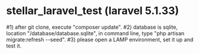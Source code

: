 # stellar_laravel_test (laravel 5.1.33)

#1) after git clone, execute "composer update".
#2) database is sqlite, location "/database/database.sqlite", in command line, type "php artisan migrate:refresh --seed".
#3) please open a LAMP environment, set it up and test it.
